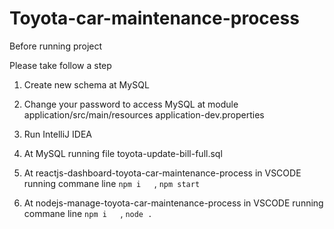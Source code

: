 # Toyota-car-maintenance-process

Before running project

Please take follow a step

1. Create new schema at MySQL

2. Change your password to access MySQL at module application/src/main/resources application-dev.properties

3. Run IntelliJ IDEA 

4. At MySQL running file toyota-update-bill-full.sql

5. At reactjs-dashboard-toyota-car-maintenance-process in VSCODE running commane line ` npm i	 `,  ` npm start	 `

6. At nodejs-manage-toyota-car-maintenance-process in VSCODE running commane line ` npm i	 `,  ` node .	 `
